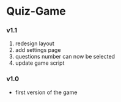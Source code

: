 # Quiz-Game

### v1.1

1. redesign layout
2. add settings page
3. questions number can now be selected
4. update game script

### v1.0

- first version of the game
